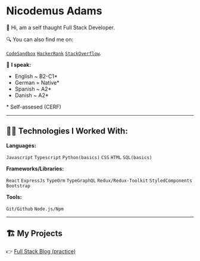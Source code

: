# Nicodemus Adams
  
👋 Hi, am a self thaught Full Stack Developer.

🔍 You can also find me on:

[`CodeSandbox`](https://codesandbox.io/u/adamni21) [`HackerRank`](https://www.hackerrank.com/adams_nicodemus) [`StackOverflow`](https://stackoverflow.com/users/16441971/adamni21).

💬 **I speak:**

- English ~ B2-C1*
- German = Native*
- Spanish ~ A2*
- Danish ~ A2*

\* Self-assesed (CERF)

---


## 👨‍💻 **Technologies I Worked With:**

**Languages:**

`Javascript` `Typescript` `Python(basics)` `CSS` `HTML` `SQL(basics)`

**Frameworks/Libraries:**

`React` `ExpressJs` `TypeOrm` `TypeGraphQL` `Redux/Redux-Toolkit` `StyledComponents` `Bootstrap`

**Tools:**

`Git/Github` `Node.js/Npm` 

---

## 🏗 My Projects

👉 [Full Stack Blog (practice)](https://github.com/adamni21/Full_stack_blog-practice-project-)

### 
